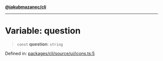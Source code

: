 [**@jakubmazanec/cli**](../../../../README.md)

---

# Variable: question

> `const` **question**: `string`

Defined in:
[packages/cli/source/ui/icons.ts:5](https://github.com/jakubmazanec/tools/blob/c36a857a499e2c0c4f38fc4405cb987b357adf10/packages/cli/source/ui/icons.ts#L5)
